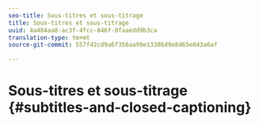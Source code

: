 ```yaml
---
seo-title: Sous-titres et sous-titrage
title: Sous-titres et sous-titrage
uuid: 4a484aa8-ac3f-4fcc-846f-0faaedd9b3ca
translation-type: tm+mt
source-git-commit: 557f42cd9a6f356aa99e13386d9e8d65e043a6af

---
```



# Sous-titres et sous-titrage {#subtitles-and-closed-captioning}

